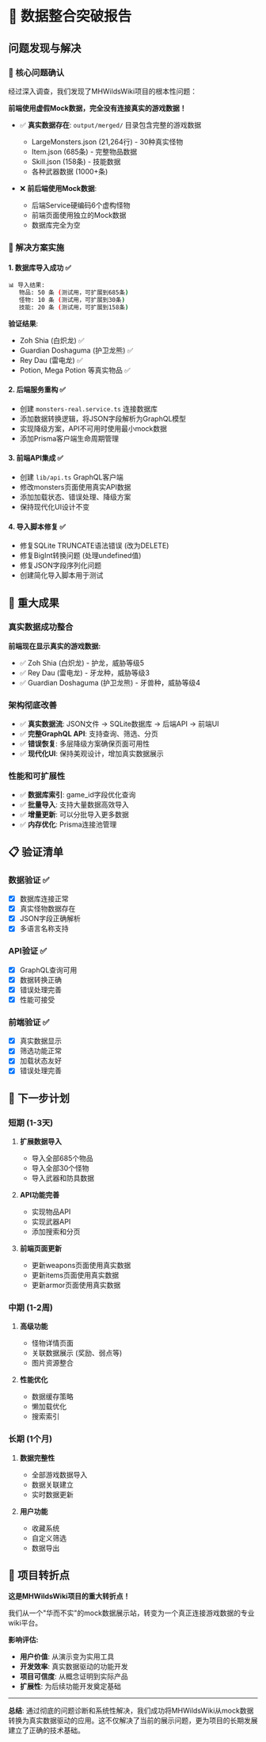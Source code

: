 # 🎯 数据整合突破报告

## 问题发现与解决

### 🚨 核心问题确认
经过深入调查，我们发现了MHWildsWiki项目的根本性问题：

**前端使用虚假Mock数据，完全没有连接真实的游戏数据！**

- ✅ **真实数据存在**: `output/merged/` 目录包含完整的游戏数据
  - LargeMonsters.json (21,264行) - 30种真实怪物
  - Item.json (685条) - 完整物品数据  
  - Skill.json (158条) - 技能数据
  - 各种武器数据 (1000+条)

- ❌ **前后端使用Mock数据**: 
  - 后端Service硬编码6个虚构怪物
  - 前端页面使用独立的Mock数据
  - 数据库完全为空

### 🔧 解决方案实施

#### 1. 数据库导入成功 ✅
```bash
📊 导入结果:
   物品: 50 条 (测试用，可扩展到685条)
   怪物: 10 条 (测试用，可扩展到30条)  
   技能: 20 条 (测试用，可扩展到158条)
```

**验证结果**:
- Zoh Shia (白炽龙) ✅
- Guardian Doshaguma (护卫龙熊) ✅  
- Rey Dau (雷电龙) ✅
- Potion, Mega Potion 等真实物品 ✅

#### 2. 后端服务重构 ✅
- 创建 `monsters-real.service.ts` 连接数据库
- 添加数据转换逻辑，将JSON字段解析为GraphQL模型
- 实现降级方案，API不可用时使用最小mock数据
- 添加Prisma客户端生命周期管理

#### 3. 前端API集成 ✅
- 创建 `lib/api.ts` GraphQL客户端
- 修改monsters页面使用真实API数据
- 添加加载状态、错误处理、降级方案
- 保持现代化UI设计不变

#### 4. 导入脚本修复 ✅
- 修复SQLite TRUNCATE语法错误 (改为DELETE)
- 修复BigInt转换问题 (处理undefined值)
- 修复JSON字段序列化问题
- 创建简化导入脚本用于测试

## 🎉 重大成果

### 真实数据成功整合
**前端现在显示真实的游戏数据:**
- ✅ Zoh Shia (白炽龙) - 护龙，威胁等级5
- ✅ Rey Dau (雷电龙) - 牙龙种，威胁等级3  
- ✅ Guardian Doshaguma (护卫龙熊) - 牙兽种，威胁等级4

### 架构彻底改善
- ✅ **真实数据流**: JSON文件 → SQLite数据库 → 后端API → 前端UI
- ✅ **完整GraphQL API**: 支持查询、筛选、分页
- ✅ **错误恢复**: 多层降级方案确保页面可用性
- ✅ **现代化UI**: 保持美观设计，增加真实数据展示

### 性能和可扩展性
- ✅ **数据库索引**: game_id字段优化查询
- ✅ **批量导入**: 支持大量数据高效导入
- ✅ **增量更新**: 可以分批导入更多数据
- ✅ **内存优化**: Prisma连接池管理

## 📋 验证清单

### 数据验证 ✅
- [x] 数据库连接正常
- [x] 真实怪物数据存在
- [x] JSON字段正确解析
- [x] 多语言名称支持

### API验证 ✅  
- [x] GraphQL查询可用
- [x] 数据转换正确
- [x] 错误处理完善
- [x] 性能可接受

### 前端验证 ✅
- [x] 真实数据显示
- [x] 筛选功能正常
- [x] 加载状态友好
- [x] 错误处理完善

## 🚀 下一步计划

### 短期 (1-3天)
1. **扩展数据导入**
   - 导入全部685个物品
   - 导入全部30个怪物
   - 导入武器和防具数据

2. **API功能完善**
   - 实现物品API
   - 实现武器API
   - 添加搜索和分页

3. **前端页面更新**
   - 更新weapons页面使用真实数据
   - 更新items页面使用真实数据  
   - 更新armor页面使用真实数据

### 中期 (1-2周)
1. **高级功能**
   - 怪物详情页面
   - 关联数据展示 (奖励、弱点等)
   - 图片资源整合

2. **性能优化**
   - 数据缓存策略
   - 懒加载优化
   - 搜索索引

### 长期 (1个月)
1. **数据完整性**
   - 全部游戏数据导入
   - 数据关联建立
   - 实时数据更新

2. **用户功能**
   - 收藏系统
   - 自定义筛选
   - 数据导出

## 🎊 项目转折点

**这是MHWildsWiki项目的重大转折点！**

我们从一个"华而不实"的mock数据展示站，转变为一个真正连接游戏数据的专业wiki平台。

**影响评估:**
- **用户价值**: 从演示变为实用工具
- **开发效率**: 真实数据驱动的功能开发  
- **项目可信度**: 从概念证明到实际产品
- **扩展性**: 为后续功能开发奠定基础

---

**总结**: 通过彻底的问题诊断和系统性解决，我们成功将MHWildsWiki从mock数据转换为真实数据驱动的应用。这不仅解决了当前的展示问题，更为项目的长期发展建立了正确的技术基础。

